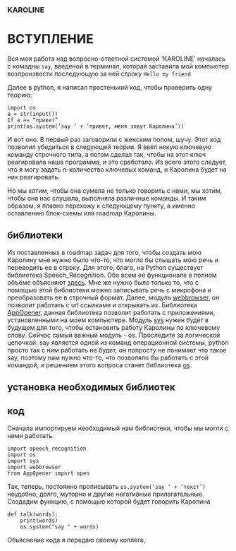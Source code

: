 ### KAROLINE

# ВСТУПЛЕНИЕ
Вся моя работа над вопросно-ответной системой 'KAROLINE' началась с комадны `say`, введеной в терминал, которая заставила мой компьютер возпроизвести последующую за ней строку `Hello my friend`

Далее в python, я написал простенький код, чтобы проверить одну теорию:

```
import os
a = str(input())
If a == “привет”
print(os.system(‘say ‘ + ‘привет, меня зовут Каролина’))
```

И вот оно. В первый раз заговорили с женским полом, шучу. Этот код позволил убедиться в следующей теории. Я ввёл некую ключевую команду строчного типа, а потом сделал так, чтобы на этот ключ реагировала наша программа, и это сработало. Из всего этого следует, что я могу задать n-количество ключевых команд, и Каролина будет на них реагировать.

Но мы хотим, чтобы она сумела не только говорить с нами, мы хотим, чтобы она нас слушала, выполняла различные команды. И таким образом, я плавно перехожу к следующему пункту, а именно оставлению блок-схемы или roadmap Каролины.



## библиотеки
Из поставленных в roadmap задач для того, чтобы создать мою Каролину мне нужно было что-то, что могло бы слышать мою речь и переводить ее в строку. Для этого, благо, на Python существует библиотека Speech_Recognition. Обо всем ее функционале в полном объёме объясняют [здесь](https://vc.ru/dev/286441-raspoznavanie-i-analiz-rechi-s-pomoshchyu-biblioteki-speech-recognition-pyaudio-i-librosa). Мне же нужно было только то, что с помощью этой библиотеки можно записывать речь с микрофона и преобразовать ее в  строчный формат. Далее, модуль [webbrowser](https://docs.python.org/3/library/webbrowser.html), он позволит работать с url ссылками и открывать их. 
Библиотека [AppOpener](https://pypi.org/project/appopener/), данная библиотека позволит работать с приложениями, установленными на моем компьютере. Модуль [sys](https://pythonim.ru/moduli/sys-python) нужен будет в будущем для того, чтобы остановить работу Каролины по ключевому слову. Сейчас самый важный модуль - os. Проследите за логической цепочкой: say является одной из команд операционной системы, python просто так с ним работать не будет, он попросту не понимает что такое say, поэтому нам нужно что-то, что позволяло бы работать с этой командой, и решением этого вопроса станет библиотека [os](https://all-python.ru/osnovy/os.html#chto-takoe-modul-os).

## установка необходимых библиотек


## код

Сначала импортируем необходимый нам библиотеки, чтобы мы могли с ними работать
```
import speech_recognition
import os
import sys
import webbrowser
from AppOpener import open
```
Так, теперь, постоянно прописывать `os.system(‘say ‘ + ‘текст’)` неудобно, долго, муторно и другие негативные прилагательные. Cоздадим функцию, с помощью которой будет говорить Каролина

```
def talk(words):
    print(words)
    os.system("say " + words)
```
Обьяснение кода я передаю своему коллеге, 
